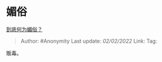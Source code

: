 # 媚俗
[到底何为媚俗？](https://www.zhihu.com/question/27530152/answer/1675103325)

> Author: #Anonymity 
> Last update: *02/02/2022* 
> Link:
> Tag: 

贩毒。